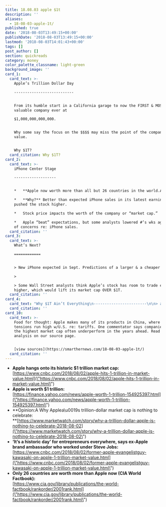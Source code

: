 ```yaml
---
title: 18.08.03 apple $1t
description: ''
aliases:
  - 18-08-03-apple-1t/
published: true
date: '2018-08-03T13:49:15+00:00'
publishDate: '2018-08-03T13:49:15+00:00'
lastmod: '2018-08-03T14:01:43+00:00'
tags: []
post_author: []
section: quickreads
category: money
color_palette_classname: light-green
background_image: ''
card_1:
  card_text: >-
    Apple’s Trillion Dollar Day

    ---------------------------


    From its humble start in a California garage to now the FIRST & MOST
    valuable company ever at  

    $1,000,000,000,000.


    Why some say the focus on the $$$$ may miss the point of the company’s true
    value.


    Why $1T?
  card_citation: Why $1T?
card_2:
  card_text: >-
    iPhone Center Stage

    -------------------


    *   **Apple now worth more than all but 26 countries in the world.A**

    *   **Why?** Better than expected iPhone sales in its latest earnings report
    pushed the stock higher.

    *   Stock price impacts the worth of the company or “market cap.”

    *   Apple “beat” expectations, but some analysts lowered #’s wks ago because
    of concerns re: iPhone sales.
  card_citation: ''
card_3:
  card_text: >-
    What’s Next?

    ============


    > New iPhone expected in Sept. Predictions of a larger & a cheaper version.

    > 

    > Some Wall Street analysts think Apple’s stock has room to trade even
    higher, which would lift its market cap OVER $1T.
  card_citation: ''
card_4:
  card_text: "Why $1T Ain’t Everything\n------------------------\n\n> a\x1CThe fact that you have a billion and a half people with Apple devices around the world in a sense gives them a user base that if they can figure out other ways to make money off that user base.”\n> \n> NYU professorA Aswath Damodaran to CNBC, pointing out that even if Apple's iPhone sales slow now, its CURRENT customer base has great value."
  card_citation: ''
card_10:
  card_text: >-
    Food for thought: Apple makes many of its products in China, where trade
    tensions run high w/U.S. re: tariffs. One commentator says companies with
    the highest market cap often underperform in the years ahead. Read his
    analysis on our source page.


    [view sources](https://smarthernews.com/18-08-03-apple-1t/)
  card_citation: ''
---
```

*   **Apple hangs onto its historic $1 trillion market cap:**  
    [https://www.cnbc.com/2018/08/02/apple-hits-1-trillion-in-market-value.html](\"https://www.cnbc.com/2018/08/02/apple-hits-1-trillion-in-market-value.html\")
*   **Apple is worth $1 trillion:**  
    [https://finance.yahoo.com/news/apple-worth-1-trillion-154925397.html](\"https://finance.yahoo.com/news/apple-worth-1-trillion-154925397.html\")
*   **Opinion:A Why Applea\\u0019s trillion-dollar market cap is nothing to celebrate:  
    **[https://www.marketwatch.com/story/why-a-trillion-dollar-apple-is-nothing-to-celebrate-2018-08-02](\"https://www.marketwatch.com/story/why-a-trillion-dollar-apple-is-nothing-to-celebrate-2018-08-02\")
*   **‘It’s a historic day’ for entrepreneurs everywhere, says ex-Apple brand ambassador who worked under Steve Jobs:**  
    [https://www.cnbc.com/2018/08/02/former-apple-evangelistguy-kawasaki-on-apple-1-trillion-market-value.html](\"https://www.cnbc.com/2018/08/02/former-apple-evangelistguy-kawasaki-on-apple-1-trillion-market-value.html\")
*   **Only 26 countries are worth more than Apple now (CIA World Factbook):**  
    [https://www.cia.gov/library/publications/the-world-factbook/rankorder/2001rank.html](\"https://www.cia.gov/library/publications/the-world-factbook/rankorder/2001rank.html\")
